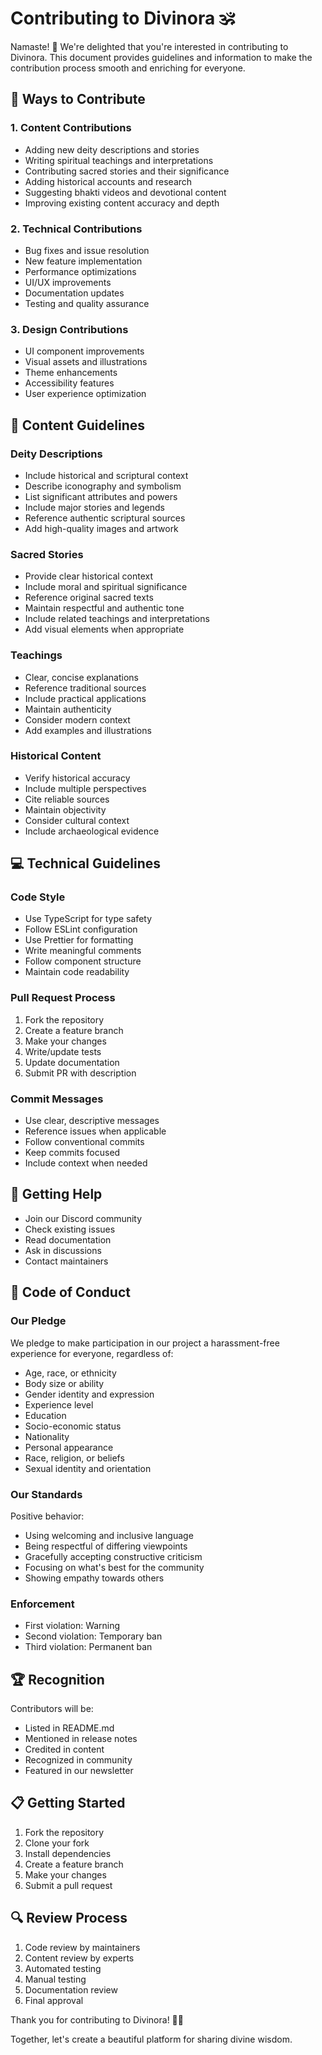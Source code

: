 # Contributing to Divinora 🕉️

Namaste! 🙏 We're delighted that you're interested in contributing to Divinora. This document provides guidelines and information to make the contribution process smooth and enriching for everyone.

## 🌟 Ways to Contribute

### 1. Content Contributions
- Adding new deity descriptions and stories
- Writing spiritual teachings and interpretations
- Contributing sacred stories and their significance
- Adding historical accounts and research
- Suggesting bhakti videos and devotional content
- Improving existing content accuracy and depth

### 2. Technical Contributions
- Bug fixes and issue resolution
- New feature implementation
- Performance optimizations
- UI/UX improvements
- Documentation updates
- Testing and quality assurance

### 3. Design Contributions
- UI component improvements
- Visual assets and illustrations
- Theme enhancements
- Accessibility features
- User experience optimization

## 📝 Content Guidelines

### Deity Descriptions
- Include historical and scriptural context
- Describe iconography and symbolism
- List significant attributes and powers
- Include major stories and legends
- Reference authentic scriptural sources
- Add high-quality images and artwork

### Sacred Stories
- Provide clear historical context
- Include moral and spiritual significance
- Reference original sacred texts
- Maintain respectful and authentic tone
- Include related teachings and interpretations
- Add visual elements when appropriate

### Teachings
- Clear, concise explanations
- Reference traditional sources
- Include practical applications
- Maintain authenticity
- Consider modern context
- Add examples and illustrations

### Historical Content
- Verify historical accuracy
- Include multiple perspectives
- Cite reliable sources
- Maintain objectivity
- Consider cultural context
- Include archaeological evidence

## 💻 Technical Guidelines

### Code Style
- Use TypeScript for type safety
- Follow ESLint configuration
- Use Prettier for formatting
- Write meaningful comments
- Follow component structure
- Maintain code readability

### Pull Request Process
1. Fork the repository
2. Create a feature branch
3. Make your changes
4. Write/update tests
5. Update documentation
6. Submit PR with description

### Commit Messages
- Use clear, descriptive messages
- Reference issues when applicable
- Follow conventional commits
- Keep commits focused
- Include context when needed

## 🤝 Getting Help

- Join our Discord community
- Check existing issues
- Read documentation
- Ask in discussions
- Contact maintainers

## 📜 Code of Conduct

### Our Pledge
We pledge to make participation in our project a harassment-free experience for everyone, regardless of:
- Age, race, or ethnicity
- Body size or ability
- Gender identity and expression
- Experience level
- Education
- Socio-economic status
- Nationality
- Personal appearance
- Race, religion, or beliefs
- Sexual identity and orientation

### Our Standards
Positive behavior:
- Using welcoming and inclusive language
- Being respectful of differing viewpoints
- Gracefully accepting constructive criticism
- Focusing on what's best for the community
- Showing empathy towards others

### Enforcement
- First violation: Warning
- Second violation: Temporary ban
- Third violation: Permanent ban

## 🏆 Recognition

Contributors will be:
- Listed in README.md
- Mentioned in release notes
- Credited in content
- Recognized in community
- Featured in our newsletter

## 📋 Getting Started

1. Fork the repository
2. Clone your fork
3. Install dependencies
4. Create a feature branch
5. Make your changes
6. Submit a pull request

## 🔍 Review Process

1. Code review by maintainers
2. Content review by experts
3. Automated testing
4. Manual testing
5. Documentation review
6. Final approval

Thank you for contributing to Divinora! 🙏✨

Together, let's create a beautiful platform for sharing divine wisdom.